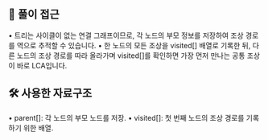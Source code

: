 ## 🧠 풀이 접근
•	트리는 사이클이 없는 연결 그래프이므로, 각 노드의 부모 정보를 저장하여 조상 경로를 역으로 추적할 수 있습니다.
•	한 노드의 모든 조상을 visited[] 배열로 기록한 뒤, 다른 노드의 조상 경로를 따라 올라가며 visited[]를 확인하면 가장 먼저 만나는 공통 조상이 바로 LCA입니다.

## 🛠 사용한 자료구조
•	parent[]: 각 노드의 부모 노드를 저장.
•	visited[]: 첫 번째 노드의 조상 경로를 기록하기 위한 배열.
